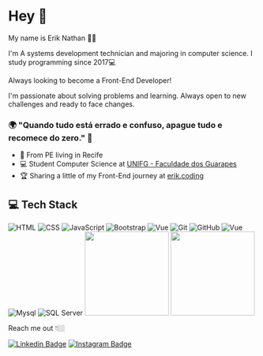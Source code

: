 # Hey 👋

My name is Erik Nathan 🧑🏽

I'm A systems development technician and majoring in computer science. I study programming since 2017💻

Always looking to become a Front-End Developer!

I'm passionate about solving problems and learning. Always open to new challenges and ready to face changes.

### 🌍 "Quando tudo está errado e confuso, apague tudo e recomece do zero." 🧠

- 📍 From PE living in Recife
- 💻 Student Computer Science at [UNIFG - Faculdade dos Guarapes](https://unifg.edu.br/)
- 🏆 Sharing a little of my Front-End journey at [erik.coding](https://www.instagram.com/erik.coding/) 

## 💻  Tech Stack 

![HTML](https://img.shields.io/badge/-HTML-333333?style=flat&logo=HTML5) ![CSS](https://img.shields.io/badge/-CSS-333333?style=flat&logo=CSS3&logoColor=1572B6) ![JavaScript](https://img.shields.io/badge/-JavaScript-333333?style=flat&logo=javascript) ![Bootstrap](https://img.shields.io/badge/-Bootstrap-333333?style=flat&logo=bootstrap)  ![Vue](https://img.shields.io/badge/-Vue-333333?style=flat&logo=vue.js) ![Git](https://img.shields.io/badge/-Git-333333?style=flat&logo=git) ![GitHub](https://img.shields.io/badge/-GitHub-333333?style=flat&logo=github) ![Vue](https://img.shields.io/badge/-Figma-333333?style=flat&logo=Figma) ![Mysql](https://img.shields.io/badge/-mysql-333333?style=flat&logo=Mysql) ![SQL Server](https://img.shields.io/badge/-sqlserver-333333?style=flat&logo=sqlserver)
<span>
  <img height="170em" src="https://github-readme-stats.vercel.app/api?username=erik-nathan&show_icons=true&include_all_commits=true&count_private=true&theme=slateorange&icon_color=#268bd2&title_color=#268bd2&custom_title=Amaury Erik Nathan GitHub Stats"/>
</span>
<span>
  <img height="170em" src="https://github-readme-stats.vercel.app/api/top-langs/?username=erik-nathan&layout=default&&langs_count=5&theme=slateorange&icon_color=#268bd2&title_color=#268bd2&custom_title=Most Used Languages"/>
</span>

Reach me out 👇🏼

[![Linkedin Badge](https://img.shields.io/badge/-LinkedIn-blue?style=flat-square&logo=Linkedin&logoColor=white&link=https://www.linkedin.com/in/erik-nathan-827b6b203/)](https://www.linkedin.com/in/erik-nathan-827b6b203/) [![Instagram Badge](https://img.shields.io/badge/-Instagram-violet?style=flat-square&logo=Instagram&logoColor=white&link=https://www.instagram.com/erik.coding/)](https://https://www.instagram.com/erik.coding/) 
